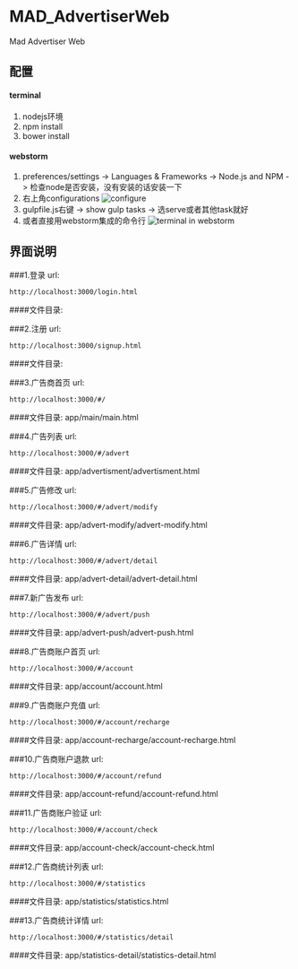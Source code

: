 # MAD_AdvertiserWeb
Mad Advertiser Web

## 配置
#### terminal
1. nodejs环境
2. npm install
3. bower install

#### webstorm
1. preferences/settings -> Languages & Frameworks -> Node.js and NPM -> 检查node是否安装，没有安装的话安装一下
2. 右上角configurations
  ![configure](http://cl.ly/0s203v3U0q0i/Image%202016-03-28%20at%2010.47.18%20%E4%B8%8B%E5%8D%88.png)
3. gulpfile.js右键 -> show gulp tasks -> 选serve或者其他task就好
4. 或者直接用webstorm集成的命令行
  ![terminal in webstorm](http://cl.ly/472p2y0K2n0x/Image%202016-03-28%20at%2010.49.34%20%E4%B8%8B%E5%8D%88.png)

## 界面说明
###1.登录
url:
```
http://localhost:3000/login.html
```
####文件目录:

###2.注册
url:
```
http://localhost:3000/signup.html
```
####文件目录:

###3.广告商首页
url:
```
http://localhost:3000/#/
```
####文件目录:
app/main/main.html

###4.广告列表
url:
```
http://localhost:3000/#/advert
```
####文件目录:
app/advertisment/advertisment.html

###5.广告修改
url:
```
http://localhost:3000/#/advert/modify
```
####文件目录:
app/advert-modify/advert-modify.html

###6.广告详情
url:
```
http://localhost:3000/#/advert/detail
```
####文件目录:
app/advert-detail/advert-detail.html

###7.新广告发布
url:
```
http://localhost:3000/#/advert/push
```
####文件目录:
app/advert-push/advert-push.html

###8.广告商账户首页
url:
```
http://localhost:3000/#/account
```
####文件目录:
app/account/account.html

###9.广告商账户充值
url:
```
http://localhost:3000/#/account/recharge
```
####文件目录:
app/account-recharge/account-recharge.html

###10.广告商账户退款
url:
```
http://localhost:3000/#/account/refund
```
####文件目录:
app/account-refund/account-refund.html

###11.广告商账户验证
url:
```
http://localhost:3000/#/account/check
```
####文件目录:
app/account-check/account-check.html

###12.广告商统计列表
url:
```
http://localhost:3000/#/statistics
```
####文件目录:
app/statistics/statistics.html

###13.广告商统计详情
url:
```
http://localhost:3000/#/statistics/detail
```
####文件目录:
app/statistics-detail/statistics-detail.html